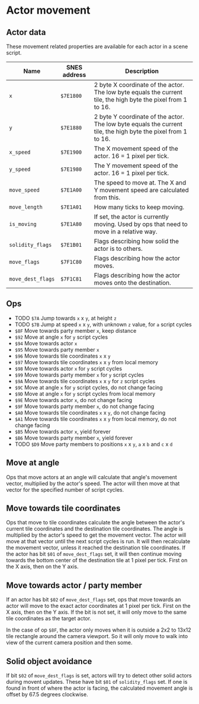 # Actor movement

## Actor data

These movement related properties are available for each actor in a scene script.

| Name              | SNES address | Description                                                                                                   |
|-------------------|--------------|---------------------------------------------------------------------------------------------------------------|
| `x`               | `$7E1800`    | 2 byte X coordinate of the actor. The low byte equals the current tile, the high byte the pixel from 1 to 16. |
| `y`               | `$7E1880`    | 2 byte Y coordinate of the actor. The low byte equals the current tile, the high byte the pixel from 1 to 16. |
| `x_speed`         | `$7E1900`    | The X movement speed of the actor. 16 = 1 pixel per tick.                                                     |
| `y_speed`         | `$7E1980`    | The Y movement speed of the actor. 16 = 1 pixel per tick.                                                     |
| `move_speed`      | `$7E1A00`    | The speed to move at. The X and Y movement speed are calculated from this.                                    |
| `move_length`     | `$7E1A01`    | How many ticks to keep moving.                                                                                |
| `is_moving`       | `$7E1A80`    | If set, the actor is currently moving. Used by ops that need to move in a relative way.                       |
| `solidity_flags`  | `$7E1B01`    | Flags describing how solid the actor is to others.                                                            |
| `move_flags`      | `$7F1C80`    | Flags describing how the actor moves.                                                                         |
| `move_dest_flags` | `$7F1C81`    | Flags describing how the actor moves onto the destination.                                                    |

## Ops

- TODO `$7A` Jump towards `x` x `y`, at height `z`
- TODO `$7B` Jump at speed `x` x `y`, with unknown `z` value, for `a` script cycles 
- `$8F` Move towards party member `x`, keep distance
- `$92` Move at angle `x` for `y` script cycles
- `$94` Move towards actor `x`
- `$95` Move towards party member `x`
- `$96` Move towards tile coordinates `x` x `y`
- `$97` Move towards tile coordinates `x` x `y` from local memory
- `$98` Move towards actor `x` for `y` script cycles
- `$99` Move towards party member `x` for `y` script cycles
- `$9A` Move towards tile coordinates `x` x `y` for `z` script cycles
- `$9C` Move at angle `x` for `y` script cycles, do not change facing
- `$9D` Move at angle `x` for `y` script cycles from local memory
- `$9E` Move towards actor `x`, do not change facing
- `$9F` Move towards party member `x`, do not change facing
- `$A0` Move towards tile coordinates `x` x `y`, do not change facing
- `$A1` Move towards tile coordinates `x` x `y` from local memory, do not change facing
- `$B5` Move towards actor `x`, yield forever
- `$B6` Move towards party member `x`, yield forever
- TODO `$D9` Move party members to positions `x` x `y`, `a` x `b` and `c` x `d`

## Move at angle

Ops that move actors at an angle will calculate that angle's movement vector, multiplied by the actor's speed. The
actor will then move at that vector for the specified number of script cycles. 

## Move towards tile coordinates

Ops that move to tile coordinates calculate the angle between the actor's current tile coordinates and the destination
tile coordinates. The angle is multiplied by the actor's speed to get the movement vector. The actor will move at
that vector until the next script cycles is run. It will then recalculate the movement vector, unless it reached the
destination tile coordinates. If the actor has bit `$01` of `move_dest_flags` set, it will then continue moving towards
the bottom center of the destination tile at 1 pixel per tick. First on the X axis, then on the Y axis.

## Move towards actor / party member

If an actor has bit `$02` of `move_dest_flags` set, ops that move towards an actor will move to the exact actor
coordinates at 1 pixel per tick. First on the X axis, then on the Y axis. If the bit is not set, it will only move to
the same tile coordinates as the target actor.

In the case of op `$8F`, the actor only moves when it is outside a 2x2 to 13x12 tile rectangle around the camera
viewport. So it will only move to walk into view of the current camera position and then some.

## Solid object avoidance

If bit `$02` of `move_dest_flags` is set, actors will try to detect other solid actors during movent updates. These have
bit `$01` of `solidity_flags` set. If one is found in front of where the actor is facing, the calculated movement angle
is offset by 67.5 degrees clockwise.
